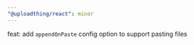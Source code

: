 ```yaml
---
"@uploadthing/react": minor
---
```


feat: add `appendOnPaste` config option to support pasting files
